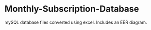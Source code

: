 # Monthly-Subscription-Database
mySQL database files converted using excel. Includes an EER diagram.
